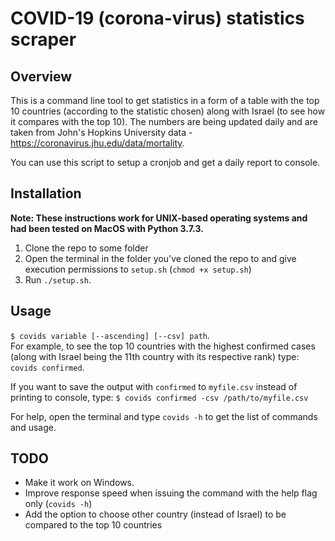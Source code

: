 # COVID-19 (corona-virus) statistics scraper
## Overview
This is a command line tool to get statistics in a form of a table with the top 10 countries (according to the statistic chosen) along with Israel (to see how it compares with the top 10). The numbers are being updated daily and are taken from John's Hopkins University data - https://coronavirus.jhu.edu/data/mortality. 

You can use this script to setup a cronjob and get a daily report to console.

## Installation
**Note: These instructions work for UNIX-based operating systems and had been tested on MacOS with Python 3.7.3.**
1. Clone the repo to some folder
2. Open the terminal in the folder you've cloned the repo to and give execution permissions to `setup.sh` (`chmod +x setup.sh`)
3. Run `./setup.sh`.

## Usage
`$ covids variable [--ascending] [--csv] path`.  
For example, to see the top 10 countries with the highest confirmed cases (along with Israel being the 11th country with its respective rank) type: `covids confirmed`.  

If you want to save the output with `confirmed` to `myfile.csv` instead of printing to console, type:
`$ covids confirmed -csv /path/to/myfile.csv`

For help, open the terminal and type `covids -h` to get the list of commands and usage.  

## TODO
- Make it work on Windows.
- Improve response speed when issuing the command with the help flag only (`covids -h`)
- Add the option to choose other country (instead of Israel) to be compared to the top 10 countries
